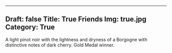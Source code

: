 
---
Draft: false
Title: True Friends
Img: true.jpg
Category: True
---

A light pinot noir with the lightness and dryness of a Borgogne with distinctive notes of dark cherry. Gold Medal winner.
